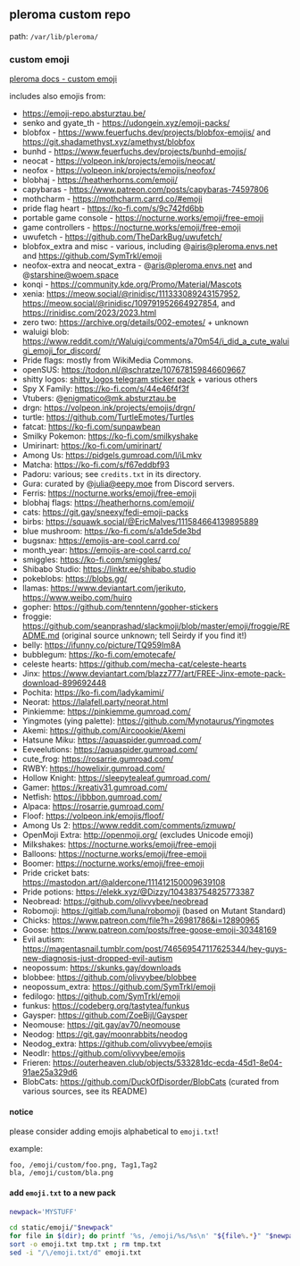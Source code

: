 ## pleroma custom repo

path: `/var/lib/pleroma/`

### custom emoji

[pleroma docs - custom emoji](https://docs-develop.pleroma.social/backend/configuration/custom_emoji/#custom-emoji)

includes also emojis from:

- <https://emoji-repo.absturztau.be/>
- senko and gyate_th - <https://udongein.xyz/emoji-packs/>
- blobfox - <https://www.feuerfuchs.dev/projects/blobfox-emojis/> and <https://git.shadamethyst.xyz/amethyst/blobfox>
- bunhd - <https://www.feuerfuchs.dev/projects/bunhd-emojis/>
- neocat - <https://volpeon.ink/projects/emojis/neocat/>
- neofox - <https://volpeon.ink/projects/emojis/neofox/>
- blobhaj - <https://heatherhorns.com/emoji/>
- capybaras - <https://www.patreon.com/posts/capybaras-74597806>
- mothcharm - <https://mothcharm.carrd.co/#emoji>
- pride flag heart - <https://ko-fi.com/s/9c742fd6bb>
- portable game console - <https://nocturne.works/emoji/free-emoji>
- game controllers - <https://nocturne.works/emoji/free-emoji>
- uwufetch - <https://github.com/TheDarkBug/uwufetch/>
- blobfox_extra and misc - various, including @airis@pleroma.envs.net and <https://github.com/SymTrkl/emoji>
- neofox-extra and neocat_extra - @aris@pleroma.envs.net and @starshine@woem.space
- konqi - <https://community.kde.org/Promo/Material/Mascots>
- xenia: <https://meow.social/@rinidisc/111333089243157952>, <https://meow.social/@rinidisc/109791952664927854>, and <https://rinidisc.com/2023/2023.html>
- zero two: <https://archive.org/details/002-emotes/> + unknown
- waluigi blob: <https://www.reddit.com/r/Waluigi/comments/a70m54/i_did_a_cute_waluigi_emoji_for_discord/>
- Pride flags: mostly from WikiMedia Commons.
- openSUS: <https://todon.nl/@schratze/107678159846609667>
- shitty logos: [shitty_logos telegram sticker pack](https://fstik.app/stickerSet/shitty_logos) + various others
- Spy X Family: <https://ko-fi.com/s/44e46f4f3f>
- Vtubers: @enigmatico@mk.absturztau.be
- drgn: <https://volpeon.ink/projects/emojis/drgn/>
- turtle: <https://github.com/TurtleEmotes/Turtles>
- fatcat: <https://ko-fi.com/sunpawbean>
- Smilky Pokemon: <https://ko-fi.com/smilkyshake>
- Umirinart: <https://ko-fi.com/umirinart/>
- Among Us: <https://pidgels.gumroad.com/l/iLmkv>
- Matcha: <https://ko-fi.com/s/f67eddbf93>
- Padoru: various; see `credits.txt` in its directory.
- Gura: curated by @julia@eepy.moe from Discord servers.
- Ferris: <https://nocturne.works/emoji/free-emoji>
- blobhaj flags: <https://heatherhorns.com/emoji/>
- cats: <https://git.gay/sneexy/fedi-emoji-packs>
- birbs: <https://squawk.social/@EricMalves/111584664139895889>
- blue mushroom: <https://ko-fi.com/s/a1de5de3bd>
- bugsnax: <https://emojis-are-cool.carrd.co/>
- month_year: <https://emojis-are-cool.carrd.co/>
- smiggles: <https://ko-fi.com/smiggles/>
- Shibabo Studio: <https://linktr.ee/shibabo.studio>
- pokeblobs: <https://blobs.gg/>
- llamas: <https://www.deviantart.com/jerikuto>, <https://www.weibo.com/huiro>
- gopher: <https://github.com/tenntenn/gopher-stickers>
- froggie: <https://github.com/seanprashad/slackmoji/blob/master/emoji/froggie/README.md> (original source unknown; tell Seirdy if you find it!)
- belly: <https://ifunny.co/picture/TQ959Im8A>
- bubblegum: <https://ko-fi.com/emotecafe/>
- celeste hearts: <https://github.com/mecha-cat/celeste-hearts>
- Jinx: <https://www.deviantart.com/blazz777/art/FREE-Jinx-emote-pack-download-899692448>
- Pochita: <https://ko-fi.com/ladykamimi/>
- Neorat: <https://lalafell.party/neorat.html>
- Pinkiemme: <https://pinkiemme.gumroad.com/>
- Yingmotes (ying palette): <https://github.com/Mynotaurus/Yingmotes>
- Akemi: <https://github.com/Aircoookie/Akemi>
- Hatsune Miku: <https://aquaspider.gumroad.com/>
- Eeveelutions: <https://aquaspider.gumroad.com/>
- cute_frog: <https://rosarrie.gumroad.com/>
- RWBY: <https://howelixir.gumroad.com/>
- Hollow Knight: <https://sleepytealeaf.gumroad.com/>
- Gamer: <https://kreativ31.gumroad.com/>
- Netfish: <https://ibbbon.gumroad.com/>
- Alpaca: <https://rosarrie.gumroad.com/>
- Floof: <https://volpeon.ink/emojis/floof/>
- Among Us 2: <https://www.reddit.com/comments/izmuwp/>
- OpenMoji Extra: <http://openmoji.org/> (excludes Unicode emoji)
- Milkshakes: <https://nocturne.works/emoji/free-emoji>
- Balloons: <https://nocturne.works/emoji/free-emoji>
- Boomer: <https://nocturne.works/emoji/free-emoji>
- Pride cricket bats: <https://mastodon.art/@aldercone/111412150009639108>
- Pride potions: <https://elekk.xyz/@Dizzy/104383754825773387>
- Neobread: <https://github.com/olivvybee/neobread>
- Robomoji: <https://gitlab.com/luna/robomoji> (based on Mutant Standard)
- Chicks: <https://www.patreon.com/file?h=26981786&i=12890965>
- Goose: <https://www.patreon.com/posts/free-goose-emoji-30348169>
- Evil autism: <https://magentasnail.tumblr.com/post/746569547117625344/hey-guys-new-diagnosis-just-dropped-evil-autism>
- neopossum: <https://skunks.gay/downloads>
- blobbee: <https://github.com/olivvybee/blobbee>
- neopossum_extra: <https://github.com/SymTrkl/emoji>
- fedilogo: <https://github.com/SymTrkl/emoji>
- funkus: <https://codeberg.org/tastytea/funkus>
- Gaysper: <https://github.com/ZoeBijl/Gaysper>
- Neomouse: <https://git.gay/av70/neomouse>
- Neodog: <https://git.gay/moonrabbits/neodog>
- Neodog_extra: <https://github.com/olivvybee/emojis>
- Neodlr: <https://github.com/olivvybee/emojis>
- Frieren: <https://outerheaven.club/objects/533281dc-ecda-45d1-8e04-91ae25a329d6>
- BlobCats: <https://github.com/DuckOfDisorder/BlobCats> (curated from various sources, see its README)

#### notice

please consider adding emojis alphabetical to `emoji.txt`!

example:

```
foo, /emoji/custom/foo.png, Tag1,Tag2
bla, /emoji/custom/bla.png
```

#### add `emoji.txt` to a new pack

```sh
newpack='MYSTUFF'

cd static/emoji/"$newpack"
for file in $(dir); do printf '%s, /emoji/%s/%s\n' "${file%.*}" "$newpack" "$file" >> tmp.txt ; done
sort -o emoji.txt tmp.txt ; rm tmp.txt
sed -i "/\/emoji.txt/d" emoji.txt
```

